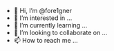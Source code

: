 - 👋 Hi, I’m @fore1gner
- 👀 I’m interested in ...
- 🌱 I’m currently learning ...
- 💞️ I’m looking to collaborate on ...
- 📫 How to reach me ...

<!---
fore1gner/fore1gner is a ✨ special ✨ repository because its `README.md` (this file) appears on your GitHub profile.
You can click the Preview link to take a look at your changes.
--->
